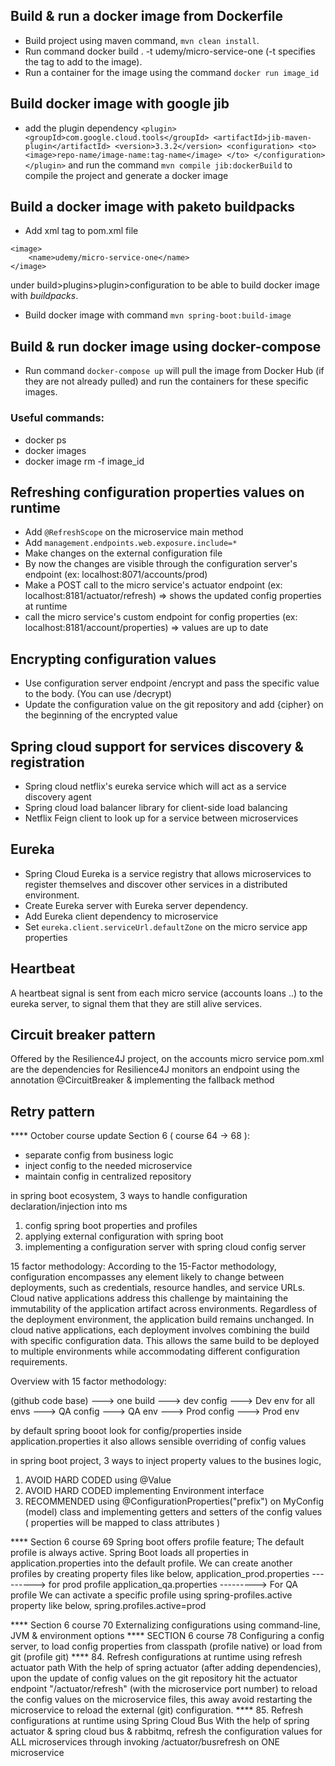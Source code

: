 ## Build & run a docker image from Dockerfile
* Build project using maven command, `mvn clean install`.
* Run command docker build . -t udemy/micro-service-one (-t specifies the tag to add to the image).
* Run a container for the image using the command `docker run image_id`

## Build docker image with google jib
* add the plugin dependency
`<plugin>
 				<groupId>com.google.cloud.tools</groupId>
 				<artifactId>jib-maven-plugin</artifactId>
 				<version>3.3.2</version>
 				<configuration>
 					<to>
 						<image>repo-name/image-name:tag-name</image>
 					</to>
 				</configuration>
 			</plugin>`
 and run the command `mvn compile jib:dockerBuild` to compile the project and generate a docker image

## Build a docker image with paketo buildpacks
* Add xml tag to pom.xml file
<!-- build Dockerfile/image with command: mvn spring-boot:build-image -->
    <image>
        <name>udemy/micro-service-one</name>
    </image>
under build>plugins>plugin>configuration to be able to build docker image with *buildpacks*.
* Build docker image with command `mvn spring-boot:build-image` 

## Build & run docker image using docker-compose
* Run command `docker-compose up` will pull the image from Docker Hub (if they are not already pulled) and run the containers for these specific images.

### Useful commands:
* docker ps
* docker images
* docker image rm -f image_id

## Refreshing configuration properties values on runtime
* Add `@RefreshScope` on the microservice main method
* Add `management.endpoints.web.exposure.include=*` 
* Make changes on the external configuration file
* By now the changes are visible through the configuration server's endpoint (ex: localhost:8071/accounts/prod)
* Make a POST call to the micro service's actuator endpoint (ex: localhost:8181/actuator/refresh) => shows the updated config properties at runtime
* call the micro service's custom endpoint for config properties (ex: localhost:8181/account/properties) => values are up to date

## Encrypting configuration values
* Use configuration server endpoint /encrypt and pass the specific value to the body. (You can use /decrypt)
* Update the configuration value on the git repository and add {cipher} on the beginning of the encrypted value

## Spring cloud support for services discovery & registration
* Spring cloud netflix's eureka service which will act as a service discovery agent
* Spring cloud load balancer library for client-side load balancing
* Netflix Feign client to look up for a service between microservices

## Eureka
* Spring Cloud Eureka is a service registry that allows microservices to register themselves and discover other services in a distributed environment.
* Create Eureka server with Eureka server dependency.
* Add Eureka client dependency to microservice
* Set `eureka.client.serviceUrl.defaultZone` on the micro service app properties

## Heartbeat
A heartbeat signal is sent from each micro service (accounts loans ..) to the eureka server, to signal them that they are still alive services.

## Circuit breaker pattern
Offered by the Resilience4J project, on the accounts micro service pom.xml are the dependencies for Resilience4J
monitors an endpoint using the annotation @CircuitBreaker & implementing the fallback method

## Retry pattern


**** October course update
Section 6 ( course 64 -> 68 ):
- separate config from business logic
- inject config to the needed microservice
- maintain config in centralized repository

in spring boot ecosystem, 3 ways to handle configuration declaration/injection into ms
1) config spring boot properties and profiles
2) applying external configuration with spring boot
3) implementing a configuration server with spring cloud config server

15 factor methodology:
According to the 15-Factor methodology, configuration encompasses any element likely to change between deployments, such as credentials,
resource handles, and service URLs. Cloud native applications address this challenge by maintaining the immutability of the application
artifact across environments. Regardless of the deployment environment, the application build remains unchanged. In cloud native
applications, each deployment involves combining the build with specific configuration data. This allows the same build to be deployed to
multiple environments while accommodating different configuration requirements.

Overview with 15 factor methodology:

(github code base) ---> one build      ---> dev config  ---> Dev env
                        for all envs   ---> QA config   ---> QA env
                                       ---> Prod config ---> Prod env

by default spring booot look for config/properties inside application.properties
it also allows sensible overriding of config values

in spring boot project, 3 ways to inject property values to the busines logic,
1) AVOID HARD CODED using @Value
2) AVOID HARD CODED implementing Environment interface
3) RECOMMENDED using @ConfigurationProperties("prefix") on MyConfig (model) class and implementing getters and setters of the config values
 ( properties will be mapped to class attributes )

 **** Section 6 course 69
 Spring boot offers profile feature;
 The default profile is always active. Spring Boot loads all
 properties in application.properties into the default profile.
 We can create another profiles by creating property files like
 below,
 application_prod.properties ---------> for prod profile
 application_qa.properties ---------> For QA profile
 We can activate a specific profile using spring-profiles.active
 property like below,
 spring.profiles.active=prod

 **** Section 6 course 70
 Externalizing configurations using command-line, JVM & environment options
 **** SECTION 6 course 78
 Configuring a config server, to load config properties from classpath (profile native) or load from git (profile git)
 **** 84. Refresh configurations at runtime using refresh actuator path
 With the help of spring actuator (after adding dependencies), upon the update of config values on the git repository
 hit the actuator endpoint "/actuator/refresh" (with the microservice port number) to reload the config values on the microservice files,
 this away avoid restarting the microservice to reload the external (git) configuration.
 **** 85. Refresh configurations at runtime using Spring Cloud Bus
 With the help of spring actuator & spring cloud bus & rabbitmq, refresh the configuration values for ALL microservices through
 invoking /actuator/busrefresh on ONE microservice






